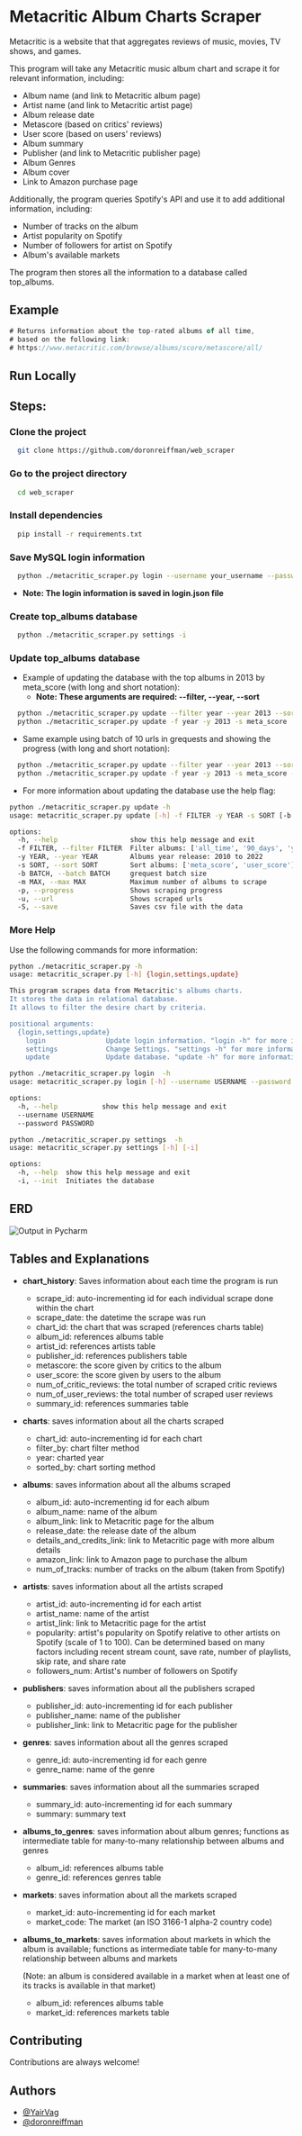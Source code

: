 # Metacritic Album Charts Scraper

Metacritic is a website that that aggregates reviews of music, movies, TV shows, and games.

This program will take any Metacritic music album chart and scrape it for relevant information, including:

* Album name (and link to Metacritic album page)
* Artist name (and link to Metacritic artist page)
* Album release date
* Metascore (based on critics' reviews)
* User score (based on users' reviews)
* Album summary
* Publisher (and link to Metacritic publisher page)
* Album Genres
* Album cover
* Link to Amazon purchase page

Additionally, the program queries Spotify's API and use it to add additional information, including:

* Number of tracks on the album
* Artist popularity on Spotify
* Number of followers for artist on Spotify
* Album's available markets

The program then stores all the information to a database called top_albums.

## Example

```javascript
# Returns information about the top-rated albums of all time, 
# based on the following link: 
# https://www.metacritic.com/browse/albums/score/metascore/all/

```


## Run Locally

## Steps: 

### Clone the project

```bash
  git clone https://github.com/doronreiffman/web_scraper
```

### Go to the project directory

```bash
  cd web_scraper
```

### Install dependencies

```bash
  pip install -r requirements.txt
```

### Save MySQL login information


```bash
  python ./metacritic_scraper.py login --username your_username --password your_password
```
* **Note: The login information is saved in login.json file**

### Create top_albums database

```bash
  python ./metacritic_scraper.py settings -i
```

### Update top_albums database
* Example of updating the database with the top albums in 2013 by meta_score (with long and short notation):
  * **Note: These arguments are required:  --filter,  --year,  --sort**

```bash
  python ./metacritic_scraper.py update --filter year --year 2013 --sort meta_score
  python ./metacritic_scraper.py update -f year -y 2013 -s meta_score
```

* Same example using batch of 10 urls in grequests and showing the progress (with long and short notation):

```bash
  python ./metacritic_scraper.py update --filter year --year 2013 --sort meta_score --batch 10 --url --progress
  python ./metacritic_scraper.py update -f year -y 2013 -s meta_score -b 10 -u -p
```
* For more information about updating the database use the help flag:

```bash
python ./metacritic_scraper.py update -h   
usage: metacritic_scraper.py update [-h] -f FILTER -y YEAR -s SORT [-b BATCH] [-m MAX] [-p] [-u] [-S]

options:
  -h, --help                  show this help message and exit
  -f FILTER, --filter FILTER  Filter albums: ['all_time', '90_days', 'year', 'discussed', 'shared']
  -y YEAR, --year YEAR        Albums year release: 2010 to 2022
  -s SORT, --sort SORT        Sort albums: ['meta_score', 'user_score']
  -b BATCH, --batch BATCH     grequest batch size
  -m MAX, --max MAX           Maximum number of albums to scrape
  -p, --progress              Shows scraping progress
  -u, --url                   Shows scraped urls
  -S, --save                  Saves csv file with the data
```

### More Help

Use the following commands for more information:
```bash
python ./metacritic_scraper.py -h
usage: metacritic_scraper.py [-h] {login,settings,update} 

This program scrapes data from Metacritic's albums charts.
It stores the data in relational database.
It allows to filter the desire chart by criteria.

positional arguments:
  {login,settings,update}
    login               Update login information. "login -h" for more information
    settings            Change Settings. "settings -h" for more information
    update              Update database. "update -h" for more information
```
```bash
python ./metacritic_scraper.py login  -h
usage: metacritic_scraper.py login [-h] --username USERNAME --password PASSWORD

options:
  -h, --help           show this help message and exit
  --username USERNAME
  --password PASSWORD
```
```bash
python ./metacritic_scraper.py settings  -h
usage: metacritic_scraper.py settings [-h] [-i]

options:
  -h, --help  show this help message and exit
  -i, --init  Initiates the database
```
## ERD

![Output in Pycharm](https://github.com/doronreiffman/web_scraper/blob/main/ERD%20web_scraper.jpeg?raw=true)

## Tables and Explanations

* **chart_history**: Saves information about each time the program is run
  * scrape_id: auto-incrementing id for each individual scrape done within the chart 
  * scrape_date: the datetime the scrape was run
  * chart_id: the chart that was scraped (references charts table)
  * album_id: references albums table
  * artist_id: references artists table
  * publisher_id: references publishers table
  * metascore: the score given by critics to the album
  * user_score: the score given by users to the album
  * num_of_critic_reviews: the total number of scraped critic reviews
  * num_of_user_reviews: the total number of scraped user reviews
  * summary_id: references summaries table
  

* **charts**: saves information about all the charts scraped
  * chart_id: auto-incrementing id for each chart
  * filter_by: chart filter method
  * year: charted year
  * sorted_by: chart sorting method
  

* **albums**: saves information about all the albums scraped
  * album_id: auto-incrementing id for each album
  * album_name: name of the album
  * album_link: link to Metacritic page for the album
  * release_date: the release date of the album
  * details_and_credits_link: link to Metacritic page with more album details
  * amazon_link: link to Amazon page to purchase the album
  * num_of_tracks: number of tracks on the album (taken from Spotify)
  

* **artists**: saves information about all the artists scraped
  * artist_id: auto-incrementing id for each artist
  * artist_name: name of the artist
  * artist_link: link to Metacritic page for the artist
  * popularity: artist's popularity on Spotify relative to other artists on Spotify (scale of 1 to 100). 
  Can be determined based on many factors including recent stream count, save rate, 
  number of playlists, skip rate, and share rate
  * followers_num: Artist's number of followers on Spotify
  

* **publishers**: saves information about all the publishers scraped
  * publisher_id: auto-incrementing id for each publisher
  * publisher_name: name of the publisher
  * publisher_link: link to Metacritic page for the publisher
  

* **genres**: saves information about all the genres scraped
  * genre_id: auto-incrementing id for each genre
  * genre_name: name of the genre
  

* **summaries**: saves information about all the summaries scraped
  * summary_id: auto-incrementing id for each summary
  * summary: summary text
  
  
* **albums_to_genres**: saves information about album genres; functions as intermediate table for
many-to-many relationship between albums and genres
  * album_id: references albums table
  * genre_id: references genres table
  

* **markets**: saves information about all the markets scraped
  * market_id: auto-incrementing id for each market
  * market_code: The market (an ISO 3166-1 alpha-2 country code)

  

* **albums_to_markets**: saves information about markets in which the album is available; functions as intermediate table for 
   many-to-many relationship between albums and markets 

  (Note: an album is considered available in a market when at least one of its tracks is available in that market)
  * album_id: references albums table
  * market_id: references markets table


## Contributing

Contributions are always welcome!


## Authors

- [@YairVag](https://www.github.com/YairVag)
- [@doronreiffman](https://www.github.com/doronreiffman)

